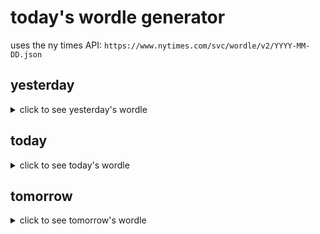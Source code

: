 # today's wordle generator

uses the ny times API: `https://www.nytimes.com/svc/wordle/v2/YYYY-MM-DD.json`

## yesterday

<details>
    <summary>click to see yesterday's wordle</summary>

    merge

</details>

## today

<details>
    <summary>click to see today's wordle</summary>

    broth

</details>

## tomorrow

<details>
    <summary>click to see tomorrow's wordle</summary>

    louse

</details>
